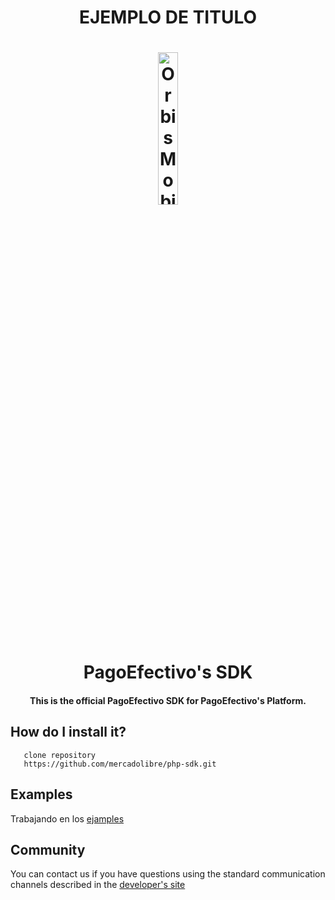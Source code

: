 <h1 align="center">EJEMPLO DE TITULO </h1>

<h1 align="center">
  <a href="https://github.com/PagoEfectivo">
    <img src="assets/demo.png" alt="Orbis Mobile Developers" width="25%"></a>
  </a>
  <br>
  PagoEfectivo's SDK
  <br>
</h1>

<h4 align="center">This is the official PagoEfectivo SDK for PagoEfectivo's Platform.</h4>

## How do I install it?

       clone repository
       https://github.com/mercadolibre/php-sdk.git
       
 ## Examples
 
 Trabajando en los [ejamples](https://github.com/PagoEfectivo)
 
 ## Community
 
 You can contact us if you have questions using the standard communication channels described in the [developer's site](http://pagoefectivo.pe/pe/)      